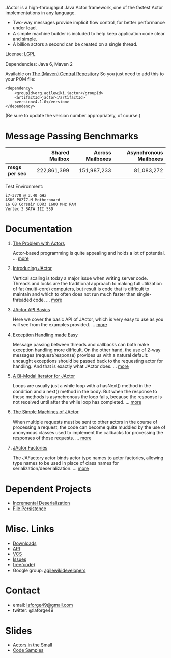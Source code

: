JActor is a high-throughput Java Actor framework, one of the fastest Actor implementations in any language.
*   Two-way messages provide implicit flow control, for better performance under load.
*   A simple machine builder is included to help keep application code clear and simple.
*   A billion actors a second can be created on a single thread.

License: [LGPL](http://www.gnu.org/licenses/lgpl-2.1.txt)

Dependencies: Java 6, Maven 2

Available on [The (Maven) Central Repository](http://search.maven.org/#search|ga|1|org.agilewiki)
So you just need to add this to your POM file:
```
<dependency>
    <groupId>org.agilewiki.jactor</groupId>
    <artifactId>jactor</artifactId>
    <version>4.1.0</version>
</dependency>
```
(Be sure to update the version number appropriately, of course.)

# Message Passing Benchmarks
|              | Shared Mailbox | Across Mailboxes | Asynchronous Mailboxes |
| :----------- | -------------: | ---------------: | ---------------------: |
| **msgs per sec** |    222,861,399 |      151,987,233 |             81,083,272 |

Test Environment:
```
i7-3770 @ 3.40 GHz
ASUS P8Z77-M Motherboard
16 GB Corsair DDR3 1600 MHz RAM
Vertex 3 SATA III SSD
```

# Documentation
1.  [The Problem with Actors](https://www.ibm.com/developerworks/mydeveloperworks/blogs/jactor/entry/the_problem_with_actors56)

     Actor-based programming is quite appealing and holds a lot of potential. ...
     [more](https://www.ibm.com/developerworks/mydeveloperworks/blogs/jactor/entry/the_problem_with_actors56)

1.  [Introducing JActor](https://www.ibm.com/developerworks/mydeveloperworks/blogs/jactor/entry/introducing_jactor4)

     Vertical scaling is today a major issue when writing server code. Threads and locks are the traditional approach to
     making full utilization of fat (multi-core) computers, but result is code that is difficult to maintain and which to
     often does not run much faster than single-threaded code. ...
     [more](https://www.ibm.com/developerworks/mydeveloperworks/blogs/jactor/entry/introducing_jactor4)

1.  [JActor API Basics](https://www.ibm.com/developerworks/mydeveloperworks/blogs/jactor/entry/jactor_api_basics17)

    Here we cover the basic API of JActor, which is very easy to use as you will see from the examples provided. ...
    [more](https://www.ibm.com/developerworks/mydeveloperworks/blogs/jactor/entry/jactor_api_basics17)

1.  [Exception Handling made Easy](https://www.ibm.com/developerworks/mydeveloperworks/blogs/jactor/entry/exception_handling_made_easy4)

    Message passing between threads and callbacks can both make exception handling more difficult. On the other hand,
    the use of 2-way messages (request/response) provides us with a natural default: uncaught exceptions should be
    passed back to the requesting actor for handling. And that is exactly what JActor does. ...
    [more](https://www.ibm.com/developerworks/mydeveloperworks/blogs/jactor/entry/exception_handling_made_easy4)

1.  [A Bi-Modal Iterator for JActor](https://www.ibm.com/developerworks/mydeveloperworks/blogs/jactor/entry/a_bi_modal_iterator_for_jactor6)

    Loops are usually just a while loop with a hasNext() method in the condition and a next() method in the body. But
    when the response to these methods is asynchronous the loop fails, because the response is not received until after
    the while loop has completed. ...
    [more](https://www.ibm.com/developerworks/mydeveloperworks/blogs/jactor/entry/a_bi_modal_iterator_for_jactor6)

1.  [The Simple Machines of JActor](https://www.ibm.com/developerworks/mydeveloperworks/blogs/jactor/entry/the_simple_machines_of_jactor4)

    When multiple requests must be sent to other actors in the course of processing a request, the code can become quite
    muddled by the use of anonymous classes used to implement the callbacks for processing the responses of those
    requests. ...
    [more](https://www.ibm.com/developerworks/mydeveloperworks/blogs/jactor/entry/the_simple_machines_of_jactor4)

1.  [JActor Factories](https://www.ibm.com/developerworks/mydeveloperworks/blogs/jactor/entry/jactor_factories4)

    The JAFactory actor binds actor type names to actor factories, allowing type names to be used in place of class
    names for serialization/deserialization. ...
    [more](https://www.ibm.com/developerworks/mydeveloperworks/blogs/jactor/entry/jactor_factories4)

# Dependent Projects
*   [Incremental Deserialization](https://github.com/laforge49/JID)
*   [File Persistence](https://github.com/laforge49/JFile)

# Misc. Links
*   [Downloads](https://sourceforge.net/projects/jactor/files/)
*   [API](http://jactor.sourceforge.net/)
*   [VCS](https://github.com/laforge49/JActor/)
*   [Issues](https://github.com/laforge49/JActor/issues/)
*   [free(code)](http://freecode.com/projects/jactor/)
*   Google group: [agilewikidevelopers](http://groups.google.com/group/agilewikidevelopers/)

# Contact
*   email:   laforge49@gmail.com
*   twitter: @laforge49

# Slides
*   [Actors in the Small](http://www.slideshare.net/laforge49/actors-in-the-small)
*   [Code Samples](http://www.slideshare.net/laforge49/code-samples-13901008)
